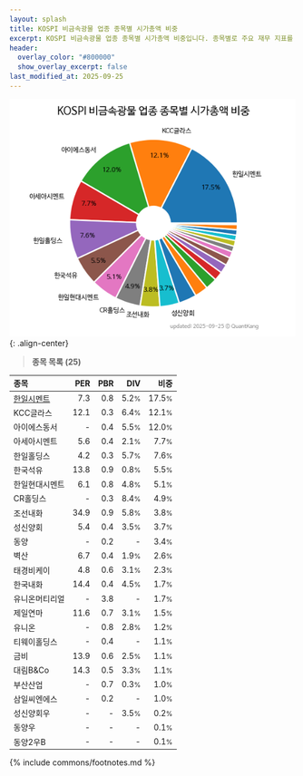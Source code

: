 ```yaml
---
layout: splash
title: KOSPI 비금속광물 업종 종목별 시가총액 비중
excerpt: KOSPI 비금속광물 업종 종목별 시가총액 비중입니다. 종목별로 주요 재무 지표를 함께 표시합니다.
header:
  overlay_color: "#800000"
  show_overlay_excerpt: false
last_modified_at: 2025-09-25
---
```



![KOSPI 비금속광물 업종 종목별 시가총액 비중](/stats/sector/images/kospi_업종_비금속광물_종목.png){: .align-center}


> **종목 목록 (25)**<a id="list"></a>

| **종목** | **PER** | **PBR** | **DIV** | **비중** |
| :------- | ------: | ------: | ------: | -------: |
| [한일시멘트](/300720/) | 7.3 | 0.8 | 5.2<small>%</small> | 17.5<small>%</small> |
| KCC글라스 | 12.1 | 0.3 | 6.4<small>%</small> | 12.1<small>%</small> |
| 아이에스동서 | - | 0.4 | 5.5<small>%</small> | 12.0<small>%</small> |
| 아세아시멘트 | 5.6 | 0.4 | 2.1<small>%</small> | 7.7<small>%</small> |
| 한일홀딩스 | 4.2 | 0.3 | 5.7<small>%</small> | 7.6<small>%</small> |
| 한국석유 | 13.8 | 0.9 | 0.8<small>%</small> | 5.5<small>%</small> |
| 한일현대시멘트 | 6.1 | 0.8 | 4.8<small>%</small> | 5.1<small>%</small> |
| CR홀딩스 | - | 0.3 | 8.4<small>%</small> | 4.9<small>%</small> |
| 조선내화 | 34.9 | 0.9 | 5.8<small>%</small> | 3.8<small>%</small> |
| 성신양회 | 5.4 | 0.4 | 3.5<small>%</small> | 3.7<small>%</small> |
| 동양 | - | 0.2 | - | 3.4<small>%</small> |
| 벽산 | 6.7 | 0.4 | 1.9<small>%</small> | 2.6<small>%</small> |
| 태경비케이 | 4.8 | 0.6 | 3.1<small>%</small> | 2.3<small>%</small> |
| 한국내화 | 14.4 | 0.4 | 4.5<small>%</small> | 1.7<small>%</small> |
| 유니온머티리얼 | - | 3.8 | - | 1.7<small>%</small> |
| 제일연마 | 11.6 | 0.7 | 3.1<small>%</small> | 1.5<small>%</small> |
| 유니온 | - | 0.8 | 2.8<small>%</small> | 1.2<small>%</small> |
| 티웨이홀딩스 | - | 0.4 | - | 1.1<small>%</small> |
| 금비 | 13.9 | 0.6 | 2.5<small>%</small> | 1.1<small>%</small> |
| 대림B&Co | 14.3 | 0.5 | 3.3<small>%</small> | 1.1<small>%</small> |
| 부산산업 | - | 0.7 | 0.3<small>%</small> | 1.0<small>%</small> |
| 삼일씨엔에스 | - | 0.2 | - | 1.0<small>%</small> |
| 성신양회우 | - | - | 3.5<small>%</small> | 0.2<small>%</small> |
| 동양우 | - | - | - | 0.1<small>%</small> |
| 동양2우B | - | - | - | 0.1<small>%</small> |

{% include commons/footnotes.md %}
